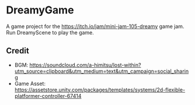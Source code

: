 # DreamyGame
A game project for the https://itch.io/jam/mini-jam-105-dreamy game jam. 
Run DreamyScene to play the game.

## Credit
* BGM: https://soundcloud.com/a-himitsu/lost-within?utm_source=clipboard&utm_medium=text&utm_campaign=social_sharing
* Game Asset: https://assetstore.unity.com/packages/templates/systems/2d-flexible-platformer-controller-67414
